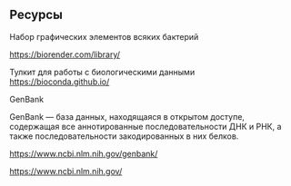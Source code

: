 ## Ресурсы

Набор графических элементов всяких бактерий

https://biorender.com/library/


Тулкит для работы с биологическими данными
https://bioconda.github.io/

GenBank

GenBank — база данных, находящаяся в открытом доступе, содержащая все аннотированные последовательности ДНК и РНК, а также последовательности закодированных в них белков.

https://www.ncbi.nlm.nih.gov/genbank/

https://www.ncbi.nlm.nih.gov/